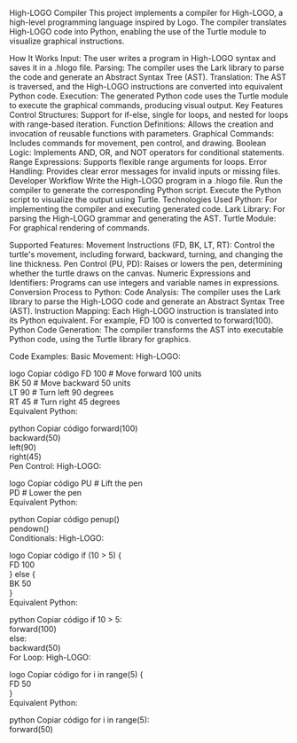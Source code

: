 High-LOGO Compiler
This project implements a compiler for High-LOGO, a high-level programming language inspired by Logo. The compiler translates High-LOGO code into Python, enabling the use of the Turtle module to visualize graphical instructions.

How It Works
Input: The user writes a program in High-LOGO syntax and saves it in a .hlogo file.
Parsing: The compiler uses the Lark library to parse the code and generate an Abstract Syntax Tree (AST).
Translation: The AST is traversed, and the High-LOGO instructions are converted into equivalent Python code.
Execution: The generated Python code uses the Turtle module to execute the graphical commands, producing visual output.
Key Features
Control Structures: Support for if-else, single for loops, and nested for loops with range-based iteration.
Function Definitions: Allows the creation and invocation of reusable functions with parameters.
Graphical Commands: Includes commands for movement, pen control, and drawing.
Boolean Logic: Implements AND, OR, and NOT operators for conditional statements.
Range Expressions: Supports flexible range arguments for loops.
Error Handling: Provides clear error messages for invalid inputs or missing files.
Developer Workflow
Write the High-LOGO program in a .hlogo file.
Run the compiler to generate the corresponding Python script.
Execute the Python script to visualize the output using Turtle.
Technologies Used
Python: For implementing the compiler and executing generated code.
Lark Library: For parsing the High-LOGO grammar and generating the AST.
Turtle Module: For graphical rendering of commands.


Supported Features:
Movement Instructions (FD, BK, LT, RT): Control the turtle's movement, including forward, backward, turning, and changing the line thickness.
Pen Control (PU, PD): Raises or lowers the pen, determining whether the turtle draws on the canvas.
Numeric Expressions and Identifiers: Programs can use integers and variable names in expressions.
Conversion Process to Python:
Code Analysis: The compiler uses the Lark library to parse the High-LOGO code and generate an Abstract Syntax Tree (AST).
Instruction Mapping: Each High-LOGO instruction is translated into its Python equivalent. For example, FD 100 is converted to forward(100).
Python Code Generation: The compiler transforms the AST into executable Python code, using the Turtle library for graphics.


Code Examples:
Basic Movement:
High-LOGO:

logo
Copiar código
FD 100  # Move forward 100 units  
BK 50   # Move backward 50 units  
LT 90   # Turn left 90 degrees  
RT 45   # Turn right 45 degrees  
Equivalent Python:

python
Copiar código
forward(100)  
backward(50)  
left(90)  
right(45)  
Pen Control:
High-LOGO:

logo
Copiar código
PU  # Lift the pen  
PD  # Lower the pen  
Equivalent Python:

python
Copiar código
penup()  
pendown()  
Conditionals:
High-LOGO:

logo
Copiar código
if (10 > 5) {  
    FD 100  
} else {  
    BK 50  
}  
Equivalent Python:

python
Copiar código
if 10 > 5:  
    forward(100)  
else:  
    backward(50)  
For Loop:
High-LOGO:

logo
Copiar código
for i in range(5) {  
    FD 50  
}  
Equivalent Python:

python
Copiar código
for i in range(5):  
    forward(50)  
